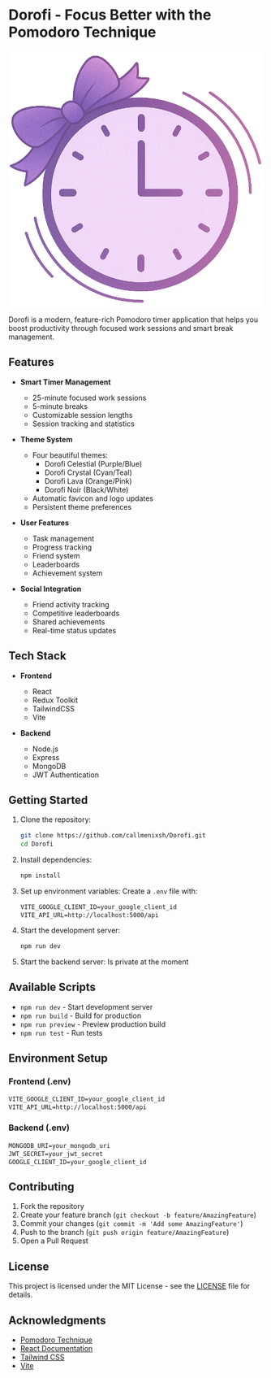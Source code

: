 # Dorofi - Focus Better with the Pomodoro Technique

![Dorofi Logo](public/assets/celestial.png)

Dorofi is a modern, feature-rich Pomodoro timer application that helps you boost productivity through focused work sessions and smart break management.

## Features

- **Smart Timer Management**
  - 25-minute focused work sessions
  - 5-minute breaks
  - Customizable session lengths
  - Session tracking and statistics

- **Theme System**
  - Four beautiful themes:
    - Dorofi Celestial (Purple/Blue)
    - Dorofi Crystal (Cyan/Teal)
    - Dorofi Lava (Orange/Pink)
    - Dorofi Noir (Black/White)
  - Automatic favicon and logo updates
  - Persistent theme preferences

- **User Features**
  - Task management
  - Progress tracking
  - Friend system
  - Leaderboards
  - Achievement system

- **Social Integration**
  - Friend activity tracking
  - Competitive leaderboards
  - Shared achievements
  - Real-time status updates

## Tech Stack

- **Frontend**
  - React
  - Redux Toolkit
  - TailwindCSS
  - Vite

- **Backend**
  - Node.js
  - Express
  - MongoDB
  - JWT Authentication

## Getting Started

1. Clone the repository:
   ```bash
   git clone https://github.com/callmenixsh/Dorofi.git
   cd Dorofi
   ```

2. Install dependencies:
   ```bash
   npm install
   ```

3. Set up environment variables:
   Create a `.env` file with:
   ```
   VITE_GOOGLE_CLIENT_ID=your_google_client_id
   VITE_API_URL=http://localhost:5000/api
   ```

4. Start the development server:
   ```bash
   npm run dev
   ```

5. Start the backend server:
Is private at the moment

## Available Scripts

- `npm run dev` - Start development server
- `npm run build` - Build for production
- `npm run preview` - Preview production build
- `npm run test` - Run tests

## Environment Setup

### Frontend (.env)
```
VITE_GOOGLE_CLIENT_ID=your_google_client_id
VITE_API_URL=http://localhost:5000/api
```

### Backend (.env)
```
MONGODB_URI=your_mongodb_uri
JWT_SECRET=your_jwt_secret
GOOGLE_CLIENT_ID=your_google_client_id
```

## Contributing

1. Fork the repository
2. Create your feature branch (`git checkout -b feature/AmazingFeature`)
3. Commit your changes (`git commit -m 'Add some AmazingFeature'`)
4. Push to the branch (`git push origin feature/AmazingFeature`)
5. Open a Pull Request

## License

This project is licensed under the MIT License - see the [LICENSE](LICENSE) file for details.

## Acknowledgments

- [Pomodoro Technique](https://francescocirillo.com/pages/pomodoro-technique)
- [React Documentation](https://reactjs.org/)
- [Tailwind CSS](https://tailwindcss.com/)
- [Vite](https://vitejs.dev/)
